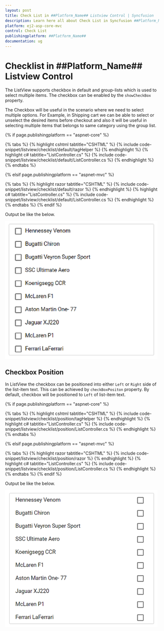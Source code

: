 ```yaml
---
layout: post
title: Check List in ##Platform_Name## Listview Control | Syncfusion
description: Learn here all about Check List in Syncfusion ##Platform_Name## Listview component of Syncfusion Essential JS 2 and more.
platform: ej2-asp-core-mvc
control: Check List
publishingplatform: ##Platform_Name##
documentation: ug
---
```



# Checklist in ##Platform_Name## Listview Control

The ListView supports checkbox in default and group-lists which is used to select multiple items. The checkbox can be enabled by the `showCheckBox` property.

The Checkbox will be useful in the scenario where we need to select multiple options. For Example, in Shipping cart we can be able to select or unselect the desired items before checkout and also it will be useful in selecting multiple items that belongs to same category using the group list.

{% if page.publishingplatform == "aspnet-core" %}

{% tabs %}
{% highlight cshtml tabtitle="CSHTML" %}
{% include code-snippet/listview/checklist/default/tagHelper %}
{% endhighlight %}
{% highlight c# tabtitle="ListController.cs" %}
{% include code-snippet/listview/checklist/default/ListController.cs %}
{% endhighlight %}
{% endtabs %}

{% elsif page.publishingplatform == "aspnet-mvc" %}

{% tabs %}
{% highlight razor tabtitle="CSHTML" %}
{% include code-snippet/listview/checklist/default/razor %}
{% endhighlight %}
{% highlight c# tabtitle="ListController.cs" %}
{% include code-snippet/listview/checklist/default/ListController.cs %}
{% endhighlight %}
{% endtabs %}
{% endif %}



Output be like the below.

![ASP .NET Core ListView - CheckList Sample](./images/checklist.png)

## Checkbox Position

In ListView the checkbox can be positioned into either `Left` or `Right` side of the list-item text. This can be achieved by `checkBoxPositon` property. By default, checkbox will be positioned to `Left` of list-item text.

{% if page.publishingplatform == "aspnet-core" %}

{% tabs %}
{% highlight cshtml tabtitle="CSHTML" %}
{% include code-snippet/listview/checklist/position/tagHelper %}
{% endhighlight %}
{% highlight c# tabtitle="ListController.cs" %}
{% include code-snippet/listview/checklist/position/ListController.cs %}
{% endhighlight %}
{% endtabs %}

{% elsif page.publishingplatform == "aspnet-mvc" %}

{% tabs %}
{% highlight razor tabtitle="CSHTML" %}
{% include code-snippet/listview/checklist/position/razor %}
{% endhighlight %}
{% highlight c# tabtitle="ListController.cs" %}
{% include code-snippet/listview/checklist/position/ListController.cs %}
{% endhighlight %}
{% endtabs %}
{% endif %}



Output be like the below.

![ASP .NET Core ListView - CheckBox Position](./images/checkbox-position.png)